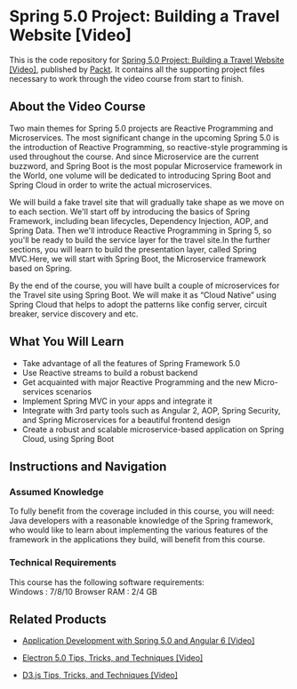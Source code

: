 # Spring 5.0 Project: Building a Travel Website [Video]
This is the code repository for [Spring 5.0 Project: Building a Travel Website [Video]](https://www.packtpub.com/application-development/spring-50-project-building-travel-website-video?utm_source=github&utm_medium=repository&utm_campaign=9781787284210), published by [Packt](https://www.packtpub.com/?utm_source=github). It contains all the supporting project files necessary to work through the video course from start to finish.
## About the Video Course
Two main themes for Spring 5.0 projects are Reactive Programming and Microservices. The most significant change in the upcoming Spring 5.0 is the introduction of Reactive Programming, so reactive-style programming is used throughout the course. And since Microservice are the current buzzword, and Spring Boot is the most popular Microservice framework in the World, one volume will be dedicated to introducing Spring Boot and Spring Cloud in order to write the actual microservices.

We will build a fake travel site that will gradually take shape as we move on to each section. We'll start off by introducing the basics of Spring Framework, including bean lifecycles, Dependency Injection, AOP, and Spring Data. Then we'll introduce Reactive Programming in Spring 5, so you'll be ready to build the service layer for the travel site.In the further sections, you will learn to build the presentation layer, called Spring MVC.Here, we will start with Spring Boot, the Microservice framework based on Spring. 

By the end of the course, you will have built a couple of microservices for the Travel site using Spring Boot. We will make it as “Cloud Native” using Spring Cloud that helps to adopt the patterns like config server, circuit breaker, service discovery and etc.


<H2>What You Will Learn</H2>
<DIV class=book-info-will-learn-text>
<UL>
<LI>Take advantage of all the features of Spring Framework 5.0 
<LI>Use Reactive streams to build a robust backend 
<LI>Get acquainted with major Reactive Programming and the new Micro-services scenarios 
<LI>Implement Spring MVC in your apps and integrate it 
<LI>Integrate with 3rd party tools such as Angular 2, AOP, Spring Security, and Spring Microservices for a beautiful frontend design 
<LI>Create a robust and scalable microservice-based application on Spring Cloud, using Spring Boot </LI></UL></DIV>

## Instructions and Navigation
### Assumed Knowledge
To fully benefit from the coverage included in this course, you will need:<br/>
Java developers with a reasonable knowledge of the Spring framework, who would like to learn about implementing the various features of the framework in the applications they build, will benefit from this course.	
### Technical Requirements
This course has the following software requirements:<br/>
Windows : 7/8/10
Browser
RAM : 2/4 GB



## Related Products
* [Application Development with Spring 5.0 and Angular 6 [Video]](https://www.packtpub.com/application-development/react-complete-guide-incl-hooks-react-router-and-redux-video?utm_source=github&utm_medium=repository&utm_campaign=9781789132229)

* [Electron 5.0 Tips, Tricks, and Techniques [Video]](https://www.packtpub.com/application-development/electron-50-tips-tricks-and-techniques-video?utm_source=github&utm_medium=repository&utm_campaign=9781789802641)

* [D3.js Tips, Tricks, and Techniques [Video]](https://www.packtpub.com/application-development/d3js-tips-tricks-and-techniques-video?utm_source=github&utm_medium=repository&utm_campaign=9781838642334)

